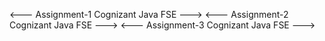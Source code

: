<--- Assignment-1 Cognizant Java FSE --->
<--- Assignment-2 Cognizant Java FSE --->
<--- Assignment-3 Cognizant Java FSE --->
